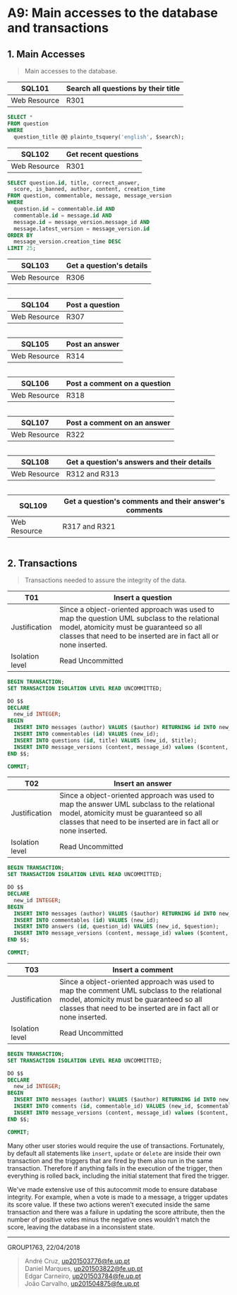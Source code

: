 # A9: Main accesses to the database and transactions

## 1. Main Accesses

> Main accesses to the database.

| SQL101 | Search all questions by their title |
| ------------- | ------------------------------------------- |
| Web Resource  | R301 |
```sql
SELECT *
FROM question
WHERE
  question_title @@ plainto_tsquery('english', $search);
```

| SQL102 | Get recent questions |
| ------------- | ------------------------------------------- |
| Web Resource | R301 |
```sql
SELECT question.id, title, correct_answer,
  score, is_banned, author, content, creation_time
FROM question, commentable, message, message_version
WHERE
  question.id = commentable.id AND
  commentable.id = message.id AND
  message.id = message_version.message_id AND
  message.latest_version = message_version.id
ORDER BY
  message_version.creation_time DESC
LIMIT 25;
```

| SQL103 | Get a question's details |
| ------------- | ------------------------------------------- |
| Web Resource  | R306 |
```sql

```

| SQL104 | Post a question |
| ------------- | ------------------------------------------- |
| Web Resource  | R307 |
```sql

```

| SQL105 | Post an answer |
| ------------- | ------------------------------------------- |
| Web Resource  | R314 |
```sql

```

| SQL106 | Post a comment on a question |
| ------------- | ------------------------------------------- |
| Web Resource  | R318 |
```sql

```

| SQL107 | Post a comment on an answer |
| ------------- | ------------------------------------------- |
| Web Resource  | R322 |
```sql

```

| SQL108 | Get a question's answers and their details |
| ------------- | ------------------------------------------- |
| Web Resource  | R312 and R313 |
```sql

```

| SQL109 | Get a question's comments and their answer's comments |
| ------------- | ------------------------------------------- |
| Web Resource  | R317 and R321 |
```sql

```

## 2. Transactions

> Transactions needed to assure the integrity of the data.

| T01 | Insert a question |
| --------------- | ----------------------------------- |
| Justification   | Since a object-oriented approach was used to map the question UML subclass to the relational model, atomicity must be guaranteed so all classes that need to be inserted are in fact all or none inserted. |
| Isolation level | Read Uncommitted |
```sql
BEGIN TRANSACTION;
SET TRANSACTION ISOLATION LEVEL READ UNCOMMITTED;

DO $$
DECLARE
  new_id INTEGER;
BEGIN
  INSERT INTO messages (author) VALUES ($author) RETURNING id INTO new_id;
  INSERT INTO commentables (id) VALUES (new_id);
  INSERT INTO questions (id, title) VALUES (new_id, $title);
  INSERT INTO message_versions (content, message_id) values ($content, new_id);
END $$;

COMMIT;
```

| T02 | Insert an answer |
| --------------- | ----------------------------------- |
| Justification   | Since a object-oriented approach was used to map the answer UML subclass to the relational model, atomicity must be guaranteed so all classes that need to be inserted are in fact all or none inserted. |
| Isolation level | Read Uncommitted |
```sql
BEGIN TRANSACTION;
SET TRANSACTION ISOLATION LEVEL READ UNCOMMITTED;

DO $$
DECLARE
  new_id INTEGER;
BEGIN
  INSERT INTO messages (author) VALUES ($author) RETURNING id INTO new_id;
  INSERT INTO commentables (id) VALUES (new_id);
  INSERT INTO answers (id, question_id) VALUES (new_id, $question);
  INSERT INTO message_versions (content, message_id) values ($content, new_id);
END $$;

COMMIT;
```

| T03 | Insert a comment |
| --------------- | ----------------------------------- |
| Justification   | Since a object-oriented approach was used to map the comment UML subclass to the relational model, atomicity must be guaranteed so all classes that need to be inserted are in fact all or none inserted. |
| Isolation level | Read Uncommitted |
```sql
BEGIN TRANSACTION;
SET TRANSACTION ISOLATION LEVEL READ UNCOMMITTED;

DO $$
DECLARE
  new_id INTEGER;
BEGIN
  INSERT INTO messages (author) VALUES ($author) RETURNING id INTO new_id;
  INSERT INTO comments (id, commentable_id) VALUES (new_id, $commentable);
  INSERT INTO message_versions (content, message_id) values ($content, new_id);
END $$;

COMMIT;
```

Many other user stories would require the use of transactions. Fortunately, by default all statements like ```insert```, ```update``` or ```delete``` are inside their own transaction and the triggers that are fired by them also run in the same transaction. Therefore if anything fails in the execution of the trigger, then everything is rolled back, including the initial statement that fired the trigger.

We've made extensive use of this autocommit mode to ensure database integrity. For example, when a vote is made to a message, a trigger updates its score value. If these two actions weren't executed inside the same transaction and there was a failure in updating the score attribute, then the number of positive votes minus the negative ones wouldn't match the score, leaving the database in a inconsistent state. 


***

GROUP1763, 22/04/2018

> André Cruz, up201503776@fe.up.pt  
> Daniel Marques, up201503822@fe.up.pt  
> Edgar Carneiro, up201503784@fe.up.pt  
> João Carvalho, up201504875@fe.up.pt  
